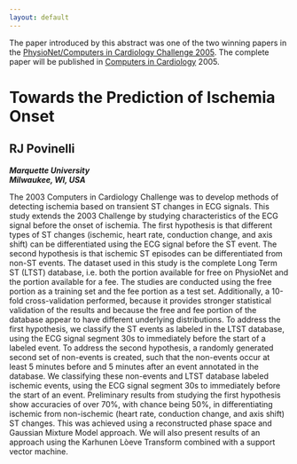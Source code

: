```yaml
---
layout: default
---
```


The paper introduced by this abstract was one of the two winning papers in the [PhysioNet/Computers in Cardiology Challenge 2005](/2005). The complete paper will be published in [Computers in Cardiology](https://cinc.org/) 2005. 

# Towards the Prediction of Ischemia Onset

## RJ Povinelli

***Marquette University***\
***Milwaukee, WI, USA***

The 2003 Computers in Cardiology Challenge was to develop methods of detecting ischemia based on transient ST changes in ECG signals. This study extends the 2003 Challenge by studying characteristics of the ECG signal before the onset of ischemia. The first hypothesis is that different types of ST changes (ischemic, heart rate, conduction change, and axis shift) can be differentiated using the ECG signal before the ST event. The second hypothesis is that ischemic ST episodes can be differentiated from non-ST events. The dataset used in this study is the complete Long Term ST (LTST) database, i.e. both the portion available for free on PhysioNet and the portion available for a fee. The studies are conducted using the free portion as a training set and the fee portion as a test set. Additionally, a 10-fold cross-validation performed, because it provides stronger statistical validation of the results and because the free and fee portion of the database appear to have different underlying distributions. To address the first hypothesis, we classify the ST events as labeled in the LTST database, using the ECG signal segment 30s to immediately before the start of a labeled event. To address the second hypothesis, a randomly generated second set of non-events is created, such that the non-events occur at least 5 minutes before and 5 minutes after an event annotated in the database. We classifying these non-events and LTST database labeled ischemic events, using the ECG signal segment 30s to immediately before the start of an event. Preliminary results from studying the first hypothesis show accuracies of over 70%, with chance being 50%, in differentiating ischemic from non-ischemic (heart rate, conduction change, and axis shift) ST changes. This was achieved using a reconstructed phase space and Gaussian Mixture Model approach. We will also present results of an approach using the Karhunen Lòeve Transform combined with a support vector machine. 
